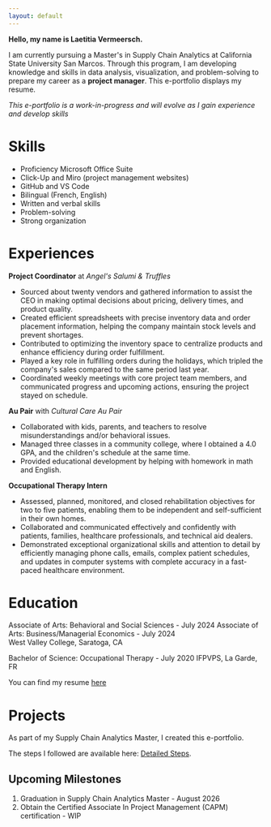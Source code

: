 ```yaml
---
layout: default
---
```


**Hello, my name is Laetitia Vermeersch.** 

I am currently pursuing a Master's in Supply Chain Analytics at California State University San Marcos. Through this program, I am developing knowledge and skills in data analysis, visualization, and problem-solving to prepare my career as a **project manager**. This e-portfolio displays my resume. 

*This e-portfolio is a work-in-progress and will evolve as I gain experience and develop skills* 

# Skills

* Proficiency Microsoft Office Suite
* Click-Up and Miro (project management websites)
* GitHub and VS Code
* Bilingual (French, English) 
* Written and verbal skills
* Problem-solving
* Strong organization

# Experiences 

**Project Coordinator** at *Angel's Salumi & Truffles* 
* Sourced about twenty vendors and gathered information to assist the CEO in making optimal decisions about pricing, delivery times, and product quality.
* Created efficient spreadsheets with precise inventory data and order placement information, helping the company maintain stock levels and prevent shortages.
* Contributed to optimizing the inventory space to centralize products and enhance efficiency during order fulfillment.
* Played a key role in fulfilling orders during the holidays, which tripled the company's sales compared to the same period last year. 
* Coordinated weekly meetings with core project team members, and communicated progress and upcoming actions, ensuring the project stayed on schedule.

**Au Pair** with *Cultural Care Au Pair*
* Collaborated with kids, parents, and teachers to resolve misunderstandings and/or behavioral issues. 
* Managed three classes in a community college, where I obtained a 4.0 GPA, and the children's schedule at the same time. 
* Provided educational development by helping with homework in math and English. 

**Occupational Therapy Intern** 
* Assessed, planned, monitored, and closed rehabilitation objectives for two to five patients, enabling them to be independent and self-sufficient in their own homes.
* Collaborated and communicated effectively and confidently with patients, families, healthcare professionals, and technical aid dealers.
* Demonstrated exceptional organizational skills and attention to detail by efficiently managing phone calls, emails, complex patient schedules, and updates in computer systems with complete accuracy in a fast-paced healthcare environment. 

# Education
Associate of Arts: Behavioral and Social Sciences - July 2024
Associate of Arts: Business/Managerial Economics - July 2024    					      
West Valley College, Saratoga, CA 

Bachelor of Science: Occupational Therapy - July 2020 
IFPVPS, La Garde, FR 


You can find my resume [here](Laetitia%20Vermeersch%20-%20Resume.pdf)

# Projects 

As part of my Supply Chain Analytics Master, I created this e-portfolio. 

The steps I followed are available here: [Detailed Steps](e-portfolio_creation_guide/index.md).

## Upcoming Milestones
1. Graduation in Supply Chain Analytics Master - August 2026
2. Obtain the Certified Associate In Project Management (CAPM) certification - WIP 
